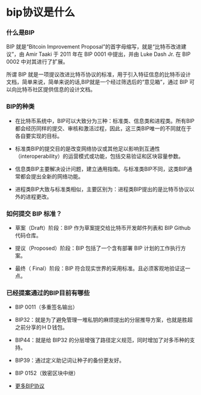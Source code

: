 # bip协议是什么

### 什么是BIP

BIP 就是“Bitcoin Improvement Proposal”的首字母缩写，就是“比特币改进建议”，由 Amir Taaki 于 2011 年在 BIP 0001 中提出，并由 Luke Dash Jr. 在 BIP 0002 中对其进行了扩展。

所谓 BIP 就是一项提议改进比特币协议的标准，用于引入特征信息的比特币设计文档，简单来说，简单来说的话,BIP就是一个经过筛选后的“意见箱”，通过 BIP 可以向比特币社区提供信息的设计文档。

### BIP的种类
 
+ 在比特币系统中，BIP可以大致分为三种：标准类、信息类和进程类。所有BIP都会经历同样的提交、审核和激活过程，因此，这三类BIP唯一的不同就在于各自要实现的目标。

+ 标准类BIP的提交目的是改变网络协议或其他足以影响到互通性（interoperability）的运营模式或功能，包括交易验证和区块容量参数。

+ 信息类BIP主要解决设计问题，建立通用指南。与标准类BIP不同，这类BIP通常都会提出全新的网络功能。

+ 进程类BIP大致与标准类相似，主要区别为：进程类BIP提出的是比特币协议以外的进程更改。

###  如何提交 BIP 标准？

+ 草案（Draft）阶段：BIP 作为草案提交给比特币开发邮件列表和 BIP Github 代码仓库。

+ 提议（Proposed）阶段：BIP 包括了一个含有部署 BIP 计划的工作执行方案。

+ 最终（ Final）阶段：BIP 符合现实世界的采用标准。且必须客观地验证这一点。


### 已经提案通过的BIP目前有哪些

+ BIP 0011（多重签名输出）

+ BIP32：就是为了避免管理一堆私钥的麻烦提出的分层推导方案，也就是胜超之前分享的ＨＤ钱包。

+ BIP44：就是给 BIP32 的分层增强了路径定义规范，同时增加了对多币种的支持。

+ BIP39：通过定义助记词让种子的备份更友好。

+ BIP 0152（致密区块中继）

+ [更多BIP协议](https://github.com/bitcoin/bips)
